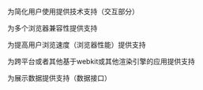 为简化用户使用提供技术支持（交互部分）

为多个浏览器兼容性提供支持 

为提高用户浏览速度（浏览器性能）提供支持 

为跨平台或者其他基于webkit或其他渲染引擎的应用提供支持 

为展示数据提供支持（数据接口）